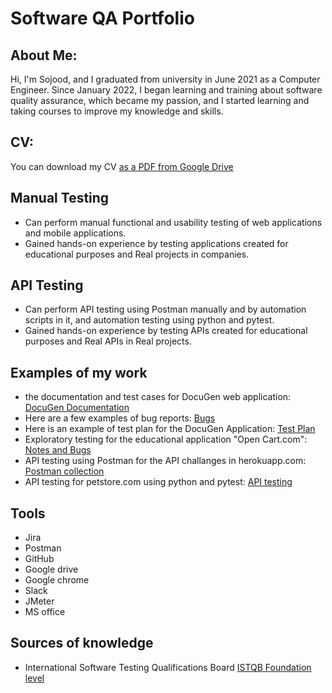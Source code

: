 # Software QA Portfolio 
## About Me:
Hi, I'm Sojood, and I graduated from university in June 2021 as a Computer Engineer.
Since January 2022, I began learning and training about software quality assurance, which became my passion, and I started learning and taking courses to improve my knowledge and skills.
## CV:
You can download my CV [as a PDF from Google Drive]( https://drive.google.com/file/d/1cZQ6c1qwWbyRhoaT3naLzI_fSID1GA-U/view?usp=share_link)
## Manual Testing 
  * Can perform manual functional and usability testing of web applications and mobile applications.
  * Gained hands-on experience by testing applications created for educational purposes and Real projects in companies.

## API Testing 
   * Can perform API testing using Postman manually and by automation scripts in it, and automation testing using python and pytest. 
   * Gained hands-on experience by testing APIs created for educational purposes and Real APIs in Real projects.  

## Examples of my work 
* the documentation and test cases for DocuGen web application: [DocuGen Documentation ](https://docs.google.com/spreadsheets/d/1SDb2gBIfMpKjuarUiWaCZNa3mOe5iuofz1U1WybZMUw/edit?usp=sharing)
* Here are a few examples of bug reports: [Bugs](https://github.com/mohammed-ibenayad/docugen_testing_proj/issues?q=is%3Aopen+is%3Aissue)
* Here is an example of test plan for the DocuGen Application: [Test Plan](https://docs.google.com/document/d/1BmNw9GxTU84f-MgoTQvssBUgbQJ7DWMtmyOFf2qHyXA/edit?usp=sharing)
* Exploratory testing for the educational application "Open Cart.com": [Notes and Bugs](https://github.com/mohammed-ibenayad/exploratory_testing_opencart/issues/created_by/sojoodsweiti)
* API testing using Postman for the API challanges in herokuapp.com: [Postman collection](https://drive.google.com/file/d/1F6br4zt2p9-FPUumvohc6BiN-CZUeSbf/view?usp=sharing)
* API testing for petstore.com using python and pytest: [API testing](https://github.com/sojoodsweiti/PetStoreFramework)

## Tools 
* Jira 
* Postman
* GitHub
* Google drive
* Google chrome
* Slack
* JMeter
* MS office 

## Sources of knowledge
* International Software Testing Qualifications Board [ISTQB Foundation level](https://istqb-main-web-prod.s3.amazonaws.com/media/documents/ISTQB-CTFL_Syllabus_2018_v3.1.1.pdf) 


